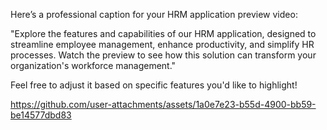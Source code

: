 Here’s a professional caption for your HRM application preview video:



"Explore the features and capabilities of our HRM application, designed to streamline employee management, enhance productivity, and simplify HR processes.
 Watch the preview to see how this solution can transform your organization's workforce management."

Feel free to adjust it based on specific features you'd like to highlight!


https://github.com/user-attachments/assets/1a0e7e23-b55d-4900-bb59-be14577dbd83

 
 
